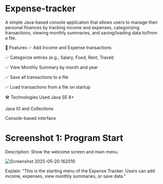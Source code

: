 # Expense-tracker
A simple Java-based console application that allows users to manage their personal finances by tracking income and expenses, categorizing transactions, viewing monthly summaries, and saving/loading data to/from a file.

🚀 Features
✅ Add Income and Expense transactions

✅ Categorize entries (e.g., Salary, Food, Rent, Travel)

✅ View Monthly Summary by month and year

✅ Save all transactions to a file

✅ Load transactions from a file on startup

🛠 Technologies Used
Java SE 8+

Java IO and Collections

Console-based interface

# Screenshot 1: Program Start
Description: Show the welcome screen and main menu.



![Screenshot 2025-05-20 162010](https://github.com/user-attachments/assets/cf6071cb-6c07-4a29-a0a7-45b0ac93f593)


 Explain: "This is the starting menu of the Expense Tracker. Users can add income, expenses, view monthly summaries, or save data."

